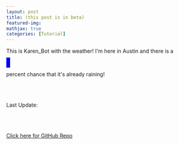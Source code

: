 ```yaml
---
layout: post
title: (this post is in beta)
featured-img:
mathjax: true
categories: [Tutorial]
---
```


<html>
<head>

  <script src="https://code.jquery.com/jquery-3.2.1.min.js"></script>
  <script type=text/javascript>
      $(document).ready(function(){
        if( +$("#var_text").text()>80){
          $("#responding_text").html("<i>" + " (It's totally raining!)" + "</i>");
          }
        else if (+$("#var_text").text()>40) {
          $("#responding_text").html("<i>" + " (So Probably?)" + "</i>" );
          }
        else if (+$("#var_text").text()>10) {
          $("#responding_text").html( "<i>" + " (So maybe?)" + "</i>");
          }
        else {
          $("#responding_text").html( "<i>" + " (So Probably not)" + "</i>" );
          }
        });
  </script>
</head>

<body>

  <p>This is Karen_Bot with the weather! I'm here in Austin and there is a </p>
  <object type="text/html" id="var_text" data="https://storage.googleapis.com/is-it-raining/isitraining.txt" height="40" width="60" style="overflow:auto;border:5px ridge blue"></object><p>percent chance that it's already raining!</p>
  <p id="responding_text"></p>
  <br><br><br>
  <span>Last Update: </span><object type="text/html" id="var_text" data="https://storage.googleapis.com/is-it-raining/update_date.txt"></object>

  <br><br><br>
  <a href="">Click here for GitHub Repo</a>



</body>
</html>
